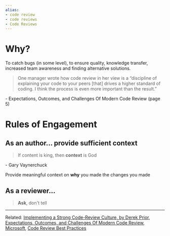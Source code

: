 ```yaml
---
alias:
- code review
- code reviews
- Code Reviews
---
```

# Why?

To catch bugs (in some level), to ensure quality, knowledge transfer, increased team awareness and finding alternative solutions.

> One manager wrote how code review in her view is a  “discipline of explaining your code to your peers [that] drives a higher standard of coding. I think the process is even more important than the result.”

\- Expectations, Outcomes, and Challenges Of Modern Code Review (page 5)

# Rules of Engagement

## As an author... provide sufficient context

> If content is king, then **context** is God

\- Gary Vaynerchuck

Provide meaningful context on **why** you made the changes you made

## As a reviewer...

> **Ask**, don't tell

---

Related: [Implementing a Strong Code-Review Culture, by Derek Prior](https://www.youtube.com/watch?v=PJjmw9TRB7s), [Expectations, Outcomes, and Challenges Of Modern Code Review, Microsoft](https://www.microsoft.com/en-us/research/wp-content/uploads/2016/02/ICSE202013-codereview.pdf), [Code Review Best Practices](https://www.youtube.com/watch?v=a9_0UUUNt-Y)